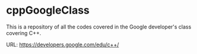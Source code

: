 # cppGoogleClass

This is a repository of all the codes
covered in the Google developer's class
covering C++.

URL: https://developers.google.com/edu/c++/ 
